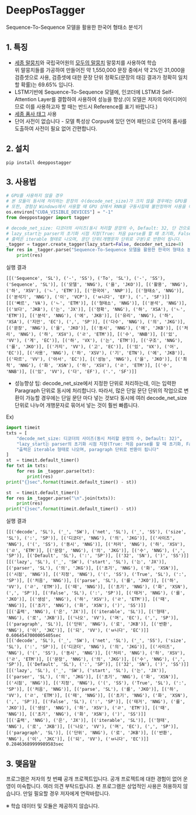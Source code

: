 # DeepPosTagger

Sequence-To-Sequence 모델을 활용한 한국어 형태소 분석기

## 1. 특징

* [세종 말뭉치](https://ithub.korean.go.kr/user/main.do)와 국립국어원의 [모두의 말뭉치](https://corpus.korean.go.kr/) 말뭉치를 사용하여 학습\
  위 말뭉치들를 가공하여 만들어진 약 1,550,000 문장 중에서 약 2%인 31,000을 검증셋으로 사용, 검증셋에 대한 문장 단위 정확도(문장의 태깅 결과가 정확히 일치할 확률)는 69.65% 입니다.
* LSTM기반에 Sequence-To-Sequence 모델에, 인코더에 LSTM과 Self-Attention Layer를 결합하여 사용하여 성능을 향상.(이 모델은 저자의 아이디어이므로 이를 사용하고자 할 때는 반드시 Reference를 표기 바랍니다.)
* [세종 품사 태그](http://kkma.snu.ac.kr/documents/?doc=postag) 사용
* 단어 사전이 없습니다 - 모델 특성상 Corpus에 있던 언어 패턴으로 단어의 품사를 도출하여 사전이 필요 없어 간편합니다.

## 2. 설치
```
pip install deeppostagger
```

## 3. 사용법

```python
# GPU를 사용하지 않을 경우
# 본 모듈이 동시에 처리하는 문장의 수(decode_net_size)가 크지 않을 경우에는 GPU를 사용하는 것은 오히려 역효과가 있다.
# 또한, 경험상 Windows에서 사용할 때 GPU 상에서 RNN을 구동시킬때 불안정하여 사용을 하지 않는게 좋다.
os.environ["CUDA_VISIBLE_DEVICES"] = "-1"
from deeppostagger import tagger

# decode_net_size: 디코더의 사이즈(동시 처리할 문장의 수, Default: 32, 단 건으로 문장을 처리하는 경우가 많으)
# lazy_start는 parser의 초기화 시점 지정(True: 처음 parse를 할 때 초기화, False: 태거를 생성할 때 초기화)
# 출력은 iterable 형태로 나오며, 문단 단위(개행문자 단위로 구분)로 반환이 됩니다.
_tagger = tagger.create_tagger(lazy_start=False, decoder_net_size=8)
for res in _tagger.parse("Sequence-To-Sequence 모델을 활용한 한국어 형태소 분석기입니다.\n빠른 형태소 분석 보다는 정확한 분석에 유리하지만, 다수의 문장을 동시에 처리할 수 있게 하는 구조를 가지고 있어 사용하기에 따라서 성능을 최적화할 수 있다."):
    print(res)
```
실행 결과
```
[[('Sequence', 'SL'), ('-', 'SS'), ('To', 'SL'), ('-', 'SS'), ('Sequence', 'SL')], [('모델', 'NNG'), ('을', 'JKO')], [('활용', 'NNG'), ('하', 'XSV'), ('ㄴ', 'ETM')], [('한국어', 'NNP')], [('형태소', 'NNG')], [('분석기', 'NNG'), ('이', 'VCP'), ('ㅂ니다', 'EF'), ('.', 'SF')]]
[[('빠르', 'VA'), ('ㄴ', 'ETM')], [('형태소', 'NNG')], [('분석', 'NNG')], [('보다', 'JKB'), ('는', 'JX')], [('정확', 'NNG'), ('하', 'XSA'), ('ㄴ', 'ETM')], [('분석', 'NNG'), ('에', 'JKB')], [('유리', 'NNG'), ('하', 'XSA'), ('지만', 'EC'), (',', 'SP')], [('다수', 'NNG'), ('의', 'JKG')], [('문장', 'NNG'), ('을', 'JKO')], [('동시', 'NNG'), ('에', 'JKB')], [('처리', 'NNG'), ('하', 'XSV'), ('ㄹ', 'ETM')], [('수', 'NNB')], [('있', 'VV'), ('게', 'EC')], [('하', 'VX'), ('는', 'ETM')], [('구조', 'NNG'), ('를', 'JKO')], [('가지', 'VV'), ('고', 'EC')], [('있', 'VX'), ('어', 'EC')], [('사용', 'NNG'), ('하', 'XSV'), ('기', 'ETN'), ('에', 'JKB')], [('따르', 'VV'), ('아서', 'EC')], [('성능', 'NNG'), ('을', 'JKO')], [('최적', 'NNG'), ('화', 'XSN'), ('하', 'XSV'), ('ㄹ', 'ETM')], [('수', 'NNB')], [('있', 'VV'), ('다', 'EF'), ('.', 'SF')]]
```
* 성능향상 팁: decode_net_size에서 지정한 단위로 처리하는데, 이는 입력한 Paragraph 단위로 동시에 처리합니다. 따라서, 많은 단일 문단 단위의 작업으로 변환이 가능할 경우에는 단일 문단 마다 넣는 것보다 동시에 여러 decode_net_size 단위로 나누어 개행문자로 묶어서 넣는 것이 훨씬 빠릅니다.
  
Ex)
```python
import timeit
txts = [
    "decode_net_size: 디코더의 사이즈(동시 처리할 문장의 수, Default: 32)",
    "lazy_start는 parser의 초기화 시점 지정(True: 처음 parse를 할 때 초기화, False: 태거를 생성할 때 초기화)",
    "출력은 iterable 형태로 나오며, paragraph 단위로 반환이 됩니다"
]
st  = timeit.default_timer()
for txt in txts:
    for res in _tagger.parse(txt):
        print(res)
print("{}sec".format(timeit.default_timer() - st))

st  = timeit.default_timer()
for res in _tagger.parse("\n".join(txts)):
    print(res)
print("{}sec".format(timeit.default_timer() - st))
```
실행 결과
```
[[('decode', 'SL'), ('_', 'SW'), ('net', 'SL'), ('_', 'SS'), ('size', 'SL'), (':', 'SP')], [('디코더', 'NNG'), ('의', 'JKG')], [('사이즈', 'NNG'), ('(', 'SS'), ('동시', 'NNG')], [('처리', 'NNG'), ('하', 'XSV'), ('ㄹ', 'ETM')], [('문장', 'NNG'), ('의', 'JKG')], [('수', 'NNG'), (',', 'SP')], [('Default', 'SL'), (':', 'SP')], [('32', 'SN'), (')', 'SS')]]
[[('lazy', 'SL'), ('_', 'SW'), ('start', 'SL'), ('는', 'JX')], [('parser', 'SL'), ('의', 'JKG')], [('초기', 'NNG'), ('화', 'XSN')], [('시점', 'NNG')], [('지정', 'NNG'), ('(', 'SS'), ('True', 'SL'), (':', 'SP')], [('처음', 'NNG')], [('parse', 'SL'), ('를', 'JKO')], [('하', 'VV'), ('ㄹ', 'ETM')], [('때', 'NNG')], [('초기', 'NNG'), ('화', 'XSN'), (',', 'SP')], [('False', 'SL'), (':', 'SP')], [('태거', 'NNG'), ('를', 'JKO')], [('생성', 'NNG'), ('하', 'XSV'), ('ㄹ', 'ETM')], [('때', 'NNG')], [('초기', 'NNG'), ('화', 'XSN'), (')', 'SS')]]
[[('출력', 'NNG'), ('은', 'JX')], [('iterable', 'SL')], [('형태', 'NNG'), ('로', 'JKB')], [('나오', 'VV'), ('며', 'EC'), (',', 'SP')], [('paragraph', 'SL')], [('단위', 'NNG'), ('로', 'JKB')], [('반환', 'NNG'), ('이', 'JKC')], [('되', 'VV'), ('ㅂ니다', 'EC')]]
0.6064547000005405sec
[[('decode', 'SL'), ('_', 'SW'), ('net', 'SL'), ('_', 'SS'), ('size', 'SL'), (':', 'SP')], [('디코더', 'NNG'), ('의', 'JKG')], [('사이즈', 'NNG'), ('(', 'SS'), ('동시', 'NNG')], [('처리', 'NNG'), ('하', 'XSV'), ('ㄹ', 'ETM')], [('문장', 'NNG'), ('의', 'JKG')], [('수', 'NNG'), (',', 'SP')], [('Default', 'SL'), (':', 'SP')], [('32', 'SN'), (')', 'SS')]]
[[('lazy', 'SL'), ('_', 'SW'), ('start', 'SL'), ('는', 'JX')], [('parser', 'SL'), ('의', 'JKG')], [('초기', 'NNG'), ('화', 'XSN')], [('시점', 'NNG')], [('지정', 'NNG'), ('(', 'SS'), ('True', 'SL'), (':', 'SP')], [('처음', 'NNG')], [('parse', 'SL'), ('를', 'JKO')], [('하', 'VV'), ('ㄹ', 'ETM')], [('때', 'NNG')], [('초기', 'NNG'), ('화', 'XSN'), (',', 'SP')], [('False', 'SL'), (':', 'SP')], [('태거', 'NNG'), ('를', 'JKO')], [('생성', 'NNG'), ('하', 'XSV'), ('ㄹ', 'ETM')], [('때', 'NNG')], [('초기', 'NNG'), ('화', 'XSN'), (')', 'SS')]]
[[('출력', 'NNG'), ('은', 'JX')], [('iterable', 'SL')], [('형태', 'NNG'), ('로', 'JKB')], [('나오', 'VV'), ('며', 'EC'), (',', 'SP')], [('paragraph', 'SL')], [('단위', 'NNG'), ('로', 'JKB')], [('반환', 'NNG'), ('이', 'JKC')], [('되', 'VV'), ('ㅂ니다', 'EC')]]
0.28463689999989583sec
```

## 3. 맺음말
프로그램은 저자의 첫 번쨰 공개 프로젝트입니다. 공개 프로젝트에 대한 경험이 없어 운영이 미숙합니다. 여러 의견 부탁드립니다.
본 프로그램은 상업적인 사용은 허용하지 않습니다. 만일 필요할 경우 저자에게 연락바랍니다.

※ 학습 데이터 및 모듈은 제공하지 않습니다.
